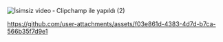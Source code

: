 
![İsimsiz video ‐ Clipchamp ile yapıldı (2)](https://github.com/user-attachments/assets/c0870551-029e-45c6-8906-99f769c8a00d)




https://github.com/user-attachments/assets/f03e861d-4383-4d7d-b7ca-566b35f7d9e1

